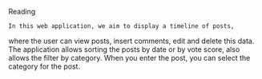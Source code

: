 Reading

	In this web application, we aim to display a timeline of posts, 
where the user can view posts, insert comments, edit and delete this data.
	The application allows sorting the posts by date or by vote score, 
also allows the filter by category.
	When you enter the post, you can select the category for the post.